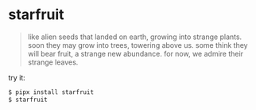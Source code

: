 # starfruit 

> like alien seeds that landed on earth,
> growing into strange plants.
> soon they may grow into trees, towering above us.
> some think they will bear fruit,
> a strange new abundance.
> for now, we admire their strange leaves.

try it:

```sh
$ pipx install starfruit
$ starfruit
```


